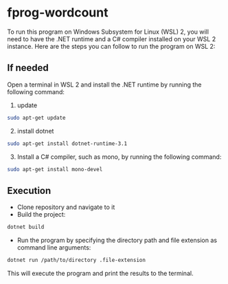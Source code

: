 # fprog-wordcount

To run this program on Windows Subsystem for Linux (WSL) 2, you will need to have the .NET runtime and a C# compiler installed on your WSL 2 instance. Here are the steps you can follow to run the program on WSL 2:

## If needed

Open a terminal in WSL 2 and install the .NET runtime by running the following command:

1. update

``` bash
sudo apt-get update
```

2. install dotnet

``` bash
sudo apt-get install dotnet-runtime-3.1
```

3. Install a C# compiler, such as mono, by running the following command:

``` bash
sudo apt-get install mono-devel
```

## Execution

* Clone repository and navigate to it
* Build the project:

``` bash
dotnet build
```

* Run the program by specifying the directory path and file extension as command line arguments:

``` bash
dotnet run /path/to/directory .file-extension
```

This will execute the program and print the results to the terminal.
